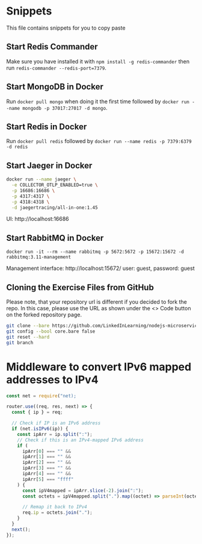 # Snippets
This file contains snippets for you to copy paste

## Start Redis Commander
Make sure you have installed it with `npm install -g redis-commander` then run `redis-commander --redis-port=7379`.

## Start MongoDB in Docker
Run `docker pull mongo` when doing it the first time followed by `docker run --name mongodb -p 37017:27017 -d mongo`.

## Start Redis in Docker
Run `docker pull redis` followed by `docker run --name redis -p 7379:6379 -d redis`

## Start Jaeger in Docker
```sh
docker run --name jaeger \
  -e COLLECTOR_OTLP_ENABLED=true \
  -p 16686:16686 \
  -p 4317:4317 \
  -p 4318:4318 \
  -d jaegertracing/all-in-one:1.45
```
UI: http://localhost:16686

## Start RabbitMQ in Docker
`docker run -it --rm --name rabbitmq -p 5672:5672 -p 15672:15672 -d rabbitmq:3.11-management`

Management interface: http://localhost:15672/ user: guest, password: guest

## Cloning the Exercise Files from GitHub
Please note, that your repository url is different if you decided to fork the repo.
In this case, please use the URL as shown under the <> Code button on the forked repository page.

```bash
git clone --bare https://github.com/LinkedInLearning/nodejs-microservices-4403064 .git .git
git config --bool core.bare false
git reset --hard
git branch
```

# Middleware to convert IPv6 mapped addresses to IPv4

```js
const net = require("net);

router.use((req, res, next) => {
  const { ip } = req;

  // Check if IP is an IPv6 address
  if (net.isIPv6(ip)) {
    const ipArr = ip.split(":");
    // Check if this is an IPv4-mapped IPv6 address
    if (
      ipArr[0] === "" &&
      ipArr[1] === "" &&
      ipArr[2] === "" &&
      ipArr[3] === "" &&
      ipArr[4] === "" &&
      ipArr[5] === "ffff"
    ) {
      const ipV4mapped = ipArr.slice(-2).join(":");
      const octets = ipV4mapped.split(".").map((octet) => parseInt(octet, 16));

      // Remap it back to IPv4
      req.ip = octets.join(".");
    }
  }
  next();
});